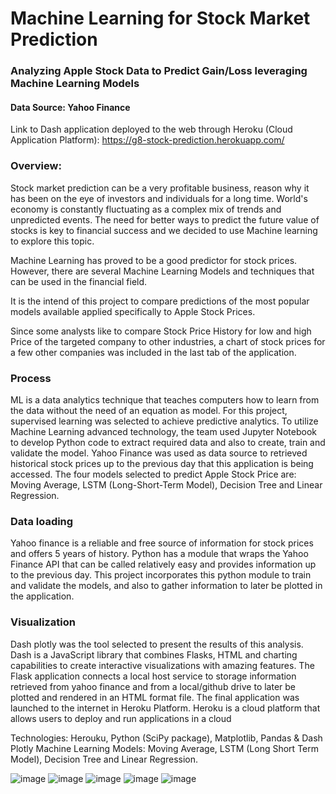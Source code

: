 # Machine Learning for Stock Market Prediction

### Analyzing Apple Stock Data to Predict Gain/Loss leveraging Machine Learning Models
#### Data Source: Yahoo Finance

Link to Dash application deployed to the web through Heroku (Cloud Application Platform):
https://g8-stock-prediction.herokuapp.com/

### Overview:

Stock market prediction can be a very profitable business, reason why it has been on the eye of investors and individuals for a long time. World's economy is constantly fluctuating as a complex mix of trends and unpredicted events. The need for better ways to predict the future value of stocks is key to financial success and we decided to use Machine learning to explore this topic.

Machine Learning has proved to be a good predictor for stock prices. However, there are several Machine Learning Models and techniques that can be used in the financial field. 

It is the intend of this project to compare predictions of the most popular models available applied specifically to Apple Stock Prices.

Since some analysts like to compare Stock Price History for low and high Price of the targeted company to other industries, a chart of stock prices for a few other companies was included in the last tab of the application.



### Process
ML is a data analytics technique that teaches computers how to learn from the data without the need of an equation as model. For this project, supervised learning was selected to achieve predictive analytics. 
To utilize Machine Learning advanced technology, the team used Jupyter Notebook to develop Python code to extract required data and also to create, train and validate the model.
Yahoo Finance was used as data source to retrieved historical stock prices up to the previous day that this application is being accessed.
The four models selected to predict Apple Stock Price are: Moving Average, LSTM (Long-Short-Term Model), Decision Tree and Linear Regression. 


### Data loading 
Yahoo finance is a reliable and free source of information for stock prices and offers 5 years of history. Python has a module that wraps the Yahoo Finance API that can be called relatively easy and provides information up to the previous day. This project incorporates this python module to train and validate the models, and also to gather information to later be plotted in the application.

### Visualization

Dash plotly was the tool selected to present the results of this analysis. Dash is a JavaScript library that combines Flasks, HTML and charting capabilities to create interactive visualizations with amazing features. The Flask application connects a local host service to storage information retrieved from yahoo finance and from a local/github drive to later be plotted and rendered in an HTML format file. The final application was launched to the internet in Heroku Platform. Heroku is a cloud platform that allows users to deploy and run applications in a cloud

Technologies: Herouku, Python (SciPy package), Matplotlib, Pandas & Dash Plotly Machine Learning Models: Moving Average, LSTM (Long Short Term Model), Decision Tree and Linear Regression.


![image](https://user-images.githubusercontent.com/70984918/119550630-4361f200-bd5e-11eb-8834-31773ce13087.png)
![image](https://user-images.githubusercontent.com/70984918/119550658-478e0f80-bd5e-11eb-88bb-81e929d78e3c.png)
![image](https://user-images.githubusercontent.com/70984918/119550671-4bba2d00-bd5e-11eb-878e-34a6bd1e1890.png)
![image](https://user-images.githubusercontent.com/70984918/119550682-4eb51d80-bd5e-11eb-9561-22dd8988d034.png)
![image](https://user-images.githubusercontent.com/70984918/119550693-51177780-bd5e-11eb-9805-37bda73a4af4.png)
